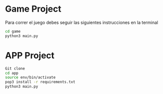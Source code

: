 # Game Project

Para correr el juego debes seguir las siguientes instrucciones en la terminal 

```sh
cd game
python3 main.py
```

# APP Project

```sh
Git clone
cd app
source env/bin/activate
pop3 install -r requirements.txt
python3 main.py
```